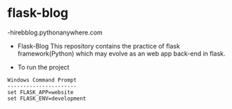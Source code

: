 # flask-blog

-hirebblog.pythonanywhere.com


- Flask-Blog
This repository contains the practice of flask framework(Python) 
        which may evolve as an web app back-end in flask.

- To run the project

```
Windows Command Prompt
----------------------
set FLASK_APP=website
set FLASK_ENV=development
```
